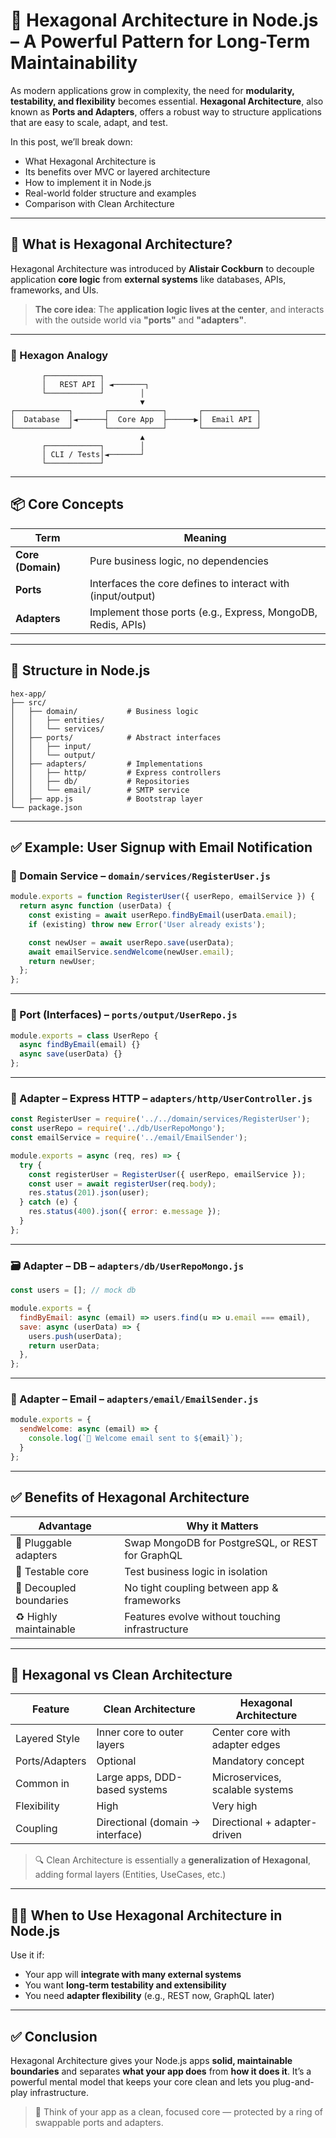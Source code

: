
# 🧱 Hexagonal Architecture in Node.js – A Powerful Pattern for Long-Term Maintainability

As modern applications grow in complexity, the need for **modularity, testability, and flexibility** becomes essential. **Hexagonal Architecture**, also known as **Ports and Adapters**, offers a robust way to structure applications that are easy to scale, adapt, and test.

In this post, we’ll break down:

* What Hexagonal Architecture is
* Its benefits over MVC or layered architecture
* How to implement it in Node.js
* Real-world folder structure and examples
* Comparison with Clean Architecture

---

## 🧠 What is Hexagonal Architecture?

Hexagonal Architecture was introduced by **Alistair Cockburn** to decouple application **core logic** from **external systems** like databases, APIs, frameworks, and UIs.

> **The core idea**: The **application logic lives at the center**, and interacts with the outside world via **"ports"** and **"adapters"**.

---

### 🔄 Hexagon Analogy

```
       ┌────────────┐
       │   REST API │ ◄───────┐
       └────────────┘        │
                             ▼
┌────────────┐       ┌────────────┐       ┌────────────┐
│  Database  │◄──────┤  Core App  ├──────▶│  Email API │
└────────────┘       └────────────┘       └────────────┘
                             ▲
       ┌────────────┐        │
       │ CLI / Tests│◄───────┘
       └────────────┘
```

---

## 📦 Core Concepts

| Term              | Meaning                                                     |
| ----------------- | ----------------------------------------------------------- |
| **Core (Domain)** | Pure business logic, no dependencies                        |
| **Ports**         | Interfaces the core defines to interact with (input/output) |
| **Adapters**      | Implement those ports (e.g., Express, MongoDB, Redis, APIs) |

---

## 🔧 Structure in Node.js

```
hex-app/
├── src/
│   ├── domain/           # Business logic
│   │   ├── entities/
│   │   └── services/
│   ├── ports/            # Abstract interfaces
│   │   ├── input/
│   │   └── output/
│   ├── adapters/         # Implementations
│   │   ├── http/         # Express controllers
│   │   ├── db/           # Repositories
│   │   └── email/        # SMTP service
│   ├── app.js            # Bootstrap layer
└── package.json
```

---

## ✅ Example: User Signup with Email Notification

### 🧠 Domain Service – `domain/services/RegisterUser.js`

```js
module.exports = function RegisterUser({ userRepo, emailService }) {
  return async function (userData) {
    const existing = await userRepo.findByEmail(userData.email);
    if (existing) throw new Error('User already exists');

    const newUser = await userRepo.save(userData);
    await emailService.sendWelcome(newUser.email);
    return newUser;
  };
};
```

---

### 🧩 Port (Interfaces) – `ports/output/UserRepo.js`

```js
module.exports = class UserRepo {
  async findByEmail(email) {}
  async save(userData) {}
};
```

---

### 🔌 Adapter – Express HTTP – `adapters/http/UserController.js`

```js
const RegisterUser = require('../../domain/services/RegisterUser');
const userRepo = require('../db/UserRepoMongo');
const emailService = require('../email/EmailSender');

module.exports = async (req, res) => {
  try {
    const registerUser = RegisterUser({ userRepo, emailService });
    const user = await registerUser(req.body);
    res.status(201).json(user);
  } catch (e) {
    res.status(400).json({ error: e.message });
  }
};
```

---

### 🗃️ Adapter – DB – `adapters/db/UserRepoMongo.js`

```js
const users = []; // mock db

module.exports = {
  findByEmail: async (email) => users.find(u => u.email === email),
  save: async (userData) => {
    users.push(userData);
    return userData;
  },
};
```

---

### 📧 Adapter – Email – `adapters/email/EmailSender.js`

```js
module.exports = {
  sendWelcome: async (email) => {
    console.log(`📨 Welcome email sent to ${email}`);
  }
};
```

---

## ✅ Benefits of Hexagonal Architecture

| Advantage               | Why it Matters                                   |
| ----------------------- | ------------------------------------------------ |
| 🔌 Pluggable adapters   | Swap MongoDB for PostgreSQL, or REST for GraphQL |
| 🧪 Testable core        | Test business logic in isolation                 |
| 🚪 Decoupled boundaries | No tight coupling between app & frameworks       |
| ♻️ Highly maintainable  | Features evolve without touching infrastructure  |

---

## 🧱 Hexagonal vs Clean Architecture

| Feature        | Clean Architecture               | Hexagonal Architecture          |
| -------------- | -------------------------------- | ------------------------------- |
| Layered Style  | Inner core to outer layers       | Center core with adapter edges  |
| Ports/Adapters | Optional                         | Mandatory concept               |
| Common in      | Large apps, DDD-based systems    | Microservices, scalable systems |
| Flexibility    | High                             | Very high                       |
| Coupling       | Directional (domain → interface) | Directional + adapter-driven    |

> 🔍 Clean Architecture is essentially a **generalization of Hexagonal**, adding formal layers (Entities, UseCases, etc.)

---

## 👨‍💻 When to Use Hexagonal Architecture in Node.js

Use it if:

* Your app will **integrate with many external systems**
* You want **long-term testability and extensibility**
* You need **adapter flexibility** (e.g., REST now, GraphQL later)

---

## ✅ Conclusion

Hexagonal Architecture gives your Node.js apps **solid, maintainable boundaries** and separates **what your app does** from **how it does it**. It’s a powerful mental model that keeps your core clean and lets you plug-and-play infrastructure.

> 🧠 Think of your app as a clean, focused core — protected by a ring of swappable ports and adapters.

